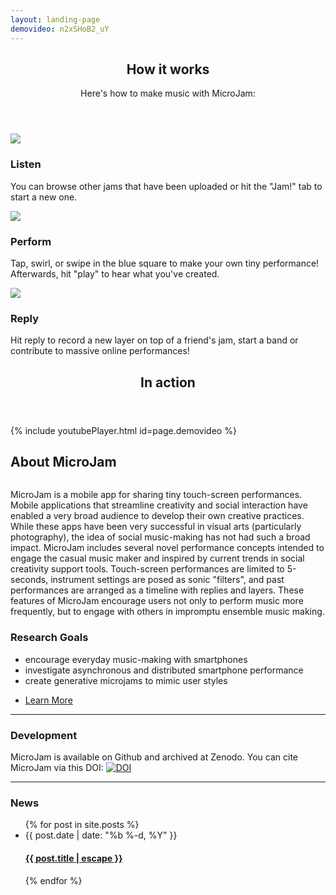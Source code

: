 ```yaml
---
layout: landing-page
demovideo: n2xSHoB2_uY
---
```


<section id="howitworks" class="wrapper style1">
	<header class="major">
		<h2>How it works</h2>
		<p>Here's how to make music with MicroJam:</p>
	</header>
	<div class="container">
		<div class="row">
			<div class="4u">
				<section class="special box">
					<img src="{{ site.baseurl }}/images/microjam-rc1-feed.png" class="image fit">
					<h3>Listen</h3>
					<p>You can browse other jams that have been uploaded or hit the "Jam!" tab to start a new one.</p>
				</section>
			</div>
			<div class="4u">
				<section class="special box">
					<img src="{{ site.baseurl }}/images/microjam-rc1-jam.png" class="image fit">
					<h3>Perform</h3>
					<p>Tap, swirl, or swipe in the blue square to make your own tiny performance! Afterwards, hit "play" to hear what you've created.</p>
				</section>
			</div>
			<div class="4u">
				<section class="special box">
					<img src="{{ site.baseurl }}/images/microjam-rc1-reply.png" class="image fit">
					<h3>Reply</h3>
					<p>Hit reply to record a new layer on top of a friend's jam, start a band or contribute to massive online performances!</p>
				</section>
			</div>
		</div>
	</div>
</section>
			
<section id="video" class="wrapper style2">
	<header class="major">
		<h2>In action</h2>
	</header>
	<div class="container">
		{% include youtubePlayer.html id=page.demovideo %}
	</div>
</section>

<section id="about" class="wrapper style1">
	<div class="container">
		<div class="row">
			<div class="8u">
				<section>
					<h2>About MicroJam</h2>
					<a href="#" class="image fit"><img src="{{ site.baseurl }}/images/microjam-demo.jpg" alt="" /></a>
					<!-- <a href="#" class="image"><img src="{{ site.baseurl }}/images/microjam.gif" alt="" /></a> -->
					<p>MicroJam is a mobile app for sharing tiny touch-screen performances. Mobile applications that streamline creativity and social interaction have enabled a very broad audience to develop their own creative practices. While these apps have been very successful in visual arts (particularly photography), the idea of social music-making has not had such a broad impact. MicroJam includes several novel performance concepts intended to engage the casual music maker and inspired by current trends in social creativity support tools. Touch-screen performances are limited to 5-seconds, instrument settings are posed as sonic "filters", and past performances are arranged as a timeline with replies and layers. These features of MicroJam encourage users not only to perform music more frequently, but to engage with others in impromptu ensemble music making.</p>
				</section>
			</div>
			<div class="4u">
				<section>
					<h3>Research Goals</h3>
					<ul>
						<li>encourage everyday music-making with smartphones</li>
						<li>investigate asynchronous and distributed smartphone performance</li>
						<li>create generative microjams to mimic user styles</li>
					</ul>
					<ul class="actions">
						<li><a href="#" class="button alt">Learn More</a></li>
					</ul>
				</section>
				<hr />
				<section>
					<h3>Development</h3>
					MicroJam is available on Github and archived at Zenodo. You can cite MicroJam via this DOI:
					<a href="https://zenodo.org/badge/latestdoi/70703690" class="image"><img src="{{ site.baseurl }}/images/zenodo.1313918.svg" alt="DOI" /></a>
				</section>
				<hr />
				<section>
					<h3>News</h3>
					<ul class="post-list">
					{% for post in site.posts %}
						<li><span class="post-meta">{{ post.date | date: "%b %-d, %Y" }}</span>
						<h4><a class="post-link" href="{{ post.url | relative_url }}">{{ post.title | escape }}</a></h4></li>
					{% endfor %}
					</ul>
				</section>
			</div>
		</div>
	</div>
</section>	